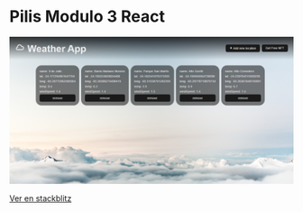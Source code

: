 # Pilis Modulo 3 React
<p align="center">
    <img src="dashboard.png" alt="App Screenshot" border="0" width="700">
</p>

[Ver en stackblitz](https://stackblitz.com/edit/vitejs-vite-sr6spf)
